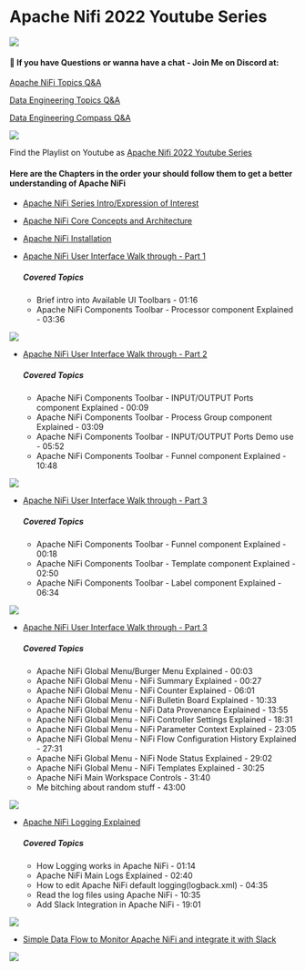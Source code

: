 # Apache Nifi 2022 Youtube Series


![](https://i.imgur.com/waxVImv.png)
#### 💬 If you have Questions or wanna have a chat - Join Me on Discord at:
[Apache NiFi Topics Q&A](https://discord.gg/qymAvnZqmQ)

[Data Engineering Topics Q&A](https://discord.gg/YykpUT5Wt2)

[Data Engineering  Compass Q&A](https://discord.gg/XR3JqUrA74)

![](https://i.imgur.com/waxVImv.png)

Find the Playlist on Youtube as [Apache Nifi 2022 Youtube Series](https://youtube.com/playlist?list=PLkp40uss1kSI66DA_aDCfx02gXipoRQHc)

#### Here are the Chapters in the order your should follow them to get a better understanding of Apache NiFi

* [Apache NiFi Series Intro/Expression of Interest](https://youtu.be/hpVZWYbifnc) 
* [Apache NiFi Core Concepts and Architecture](https://youtu.be/TMGxkKNbHS8) 
* [Apache NiFi Installation](https://youtu.be/M724RJYaXhs) 

* [Apache NiFi User Interface Walk through - Part 1](https://youtu.be/nisWXIRXyq0) 
  ##### Covered Topics
    - Brief intro into Available UI Toolbars - 01:16
    - Apache NiFi Components Toolbar - Processor component Explained - 03:36

![](https://i.imgur.com/waxVImv.png)
* [Apache NiFi User Interface Walk through - Part 2](https://youtu.be/Dyx6YXa8rmQ)
  ##### Covered Topics
    - Apache NiFi Components Toolbar - INPUT/OUTPUT Ports component Explained - 00:09
    - Apache NiFi Components Toolbar - Process Group component Explained - 03:09
    - Apache NiFi Components Toolbar - INPUT/OUTPUT Ports Demo use - 05:52
    - Apache NiFi Components Toolbar - Funnel component Explained - 10:48
  
![](https://i.imgur.com/waxVImv.png)
* [Apache NiFi User Interface Walk through - Part 3](https://youtu.be/-XY7-NRy5NY)
  ##### Covered Topics
    - Apache NiFi Components Toolbar - Funnel component Explained - 00:18
    - Apache NiFi Components Toolbar - Template component Explained - 02:50   
    - Apache NiFi Components Toolbar - Label component Explained - 06:34
  
![](https://i.imgur.com/waxVImv.png)
* [Apache NiFi User Interface Walk through - Part 3](https://youtu.be/yHMyvb7-c1g)
    ##### Covered Topics
    - Apache NiFi Global Menu/Burger Menu Explained - 00:03 
    - Apache NiFi Global Menu - NiFi Summary Explained - 00:27
    - Apache NiFi Global Menu - NiFi Counter Explained - 06:01
    - Apache NiFi Global Menu - NiFi Bulletin Board Explained - 10:33
    - Apache NiFi Global Menu - NiFi Data Provenance Explained - 13:55
    - Apache NiFi Global Menu - NiFi Controller Settings Explained - 18:31
    - Apache NiFi Global Menu - NiFi Parameter Context Explained - 23:05
    - Apache NiFi Global Menu - NiFi Flow Configuration History Explained - 27:31
    - Apache NiFi Global Menu - NiFi Node Status Explained - 29:02
    - Apache NiFi Global Menu - NiFi Templates Explained - 30:25
    - Apache NiFi Main Workspace Controls - 31:40
    - Me bitching about random stuff - 43:00
  
![](https://i.imgur.com/waxVImv.png)
* [Apache NiFi Logging Explained](https://youtu.be/8e4sThSis7M)
    ##### Covered Topics
    - How Logging works in Apache NiFi - 01:14
    - Apache NiFi Main Logs Explained - 02:40
    - How to edit Apache NiFi default logging(logback.xml) - 04:35
    - Read the log files using Apache NiFi - 10:35
    - Add Slack Integration in Apache NiFi - 19:01
 
![](https://i.imgur.com/waxVImv.png)
* [Simple Data Flow to Monitor Apache NiFi and integrate it with Slack](https://www.youtube.com/watch?v=8e4sThSis7M&list=PLkp40uss1kSI66DA_aDCfx02gXipoRQHc&index=6&t=611s)

![](https://i.imgur.com/waxVImv.png)
